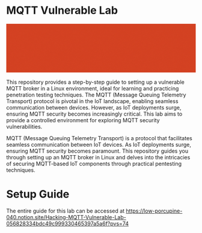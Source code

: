 # MQTT Vulnerable Lab

![Vulnerable MQTT Lab](mqtt-vuln.gif)

This repository provides a step-by-step guide to setting up a vulnerable MQTT broker in a Linux environment, ideal for learning and practicing penetration testing techniques. The MQTT (Message Queuing Telemetry Transport) protocol is pivotal in the IoT landscape, enabling seamless communication between devices. However, as IoT deployments surge, ensuring MQTT security becomes increasingly critical. This lab aims to provide a controlled environment for exploring MQTT security vulnerabilities.

MQTT (Message Queuing Telemetry Transport) is a protocol that facilitates seamless communication between IoT devices. As IoT deployments surge, ensuring MQTT security becomes paramount. This repository guides you through setting up an MQTT broker in Linux and delves into the intricacies of securing MQTT-based IoT components through practical pentesting techniques.

# Setup Guide

The entire guide for this lab can be accessed at https://low-porcupine-040.notion.site/Hacking-MQTT-Vulnerable-Lab-056828334bdc49c999330465397a5a6f?pvs=74
